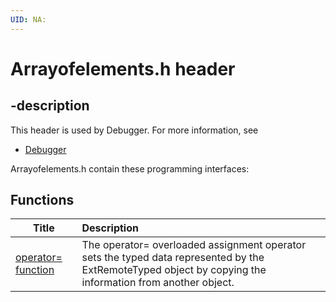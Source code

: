 ```yaml
---
UID: NA:
---
```


# Arrayofelements.h header

## -description

This header is used by Debugger. For more information, see
- [Debugger](../_debugger/index.md)

Arrayofelements.h contain these programming interfaces:


## Functions

| Title   | Description   |
| ---- |:---- |
| [operator= function](nf-arrayofelements-arrayofelements-operator=.md) | The operator= overloaded assignment operator sets the typed data represented by the ExtRemoteTyped object by copying the information from another object. |
